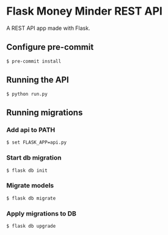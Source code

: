 # Flask Money Minder REST API
A REST API app made with Flask.

## Configure pre-commit
```shell
$ pre-commit install
```

## Running the API
```shell
$ python run.py
```

## Running migrations

### Add api to PATH
```shell
$ set FLASK_APP=api.py
```

### Start db migration
```shell
$ flask db init
```

### Migrate models
```shell
$ flask db migrate
```

### Apply migrations to DB
```shell
$ flask db upgrade
```
